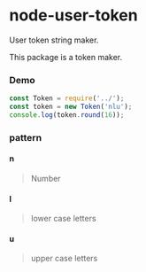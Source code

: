 # node-user-token
User token string maker.

This package is a token maker.

### Demo
```js
const Token = require('../');
const token = new Token('nlu');
console.log(token.round(16));
```

### pattern

#### n
> Number

#### l
> lower case letters

#### u
> upper case letters


